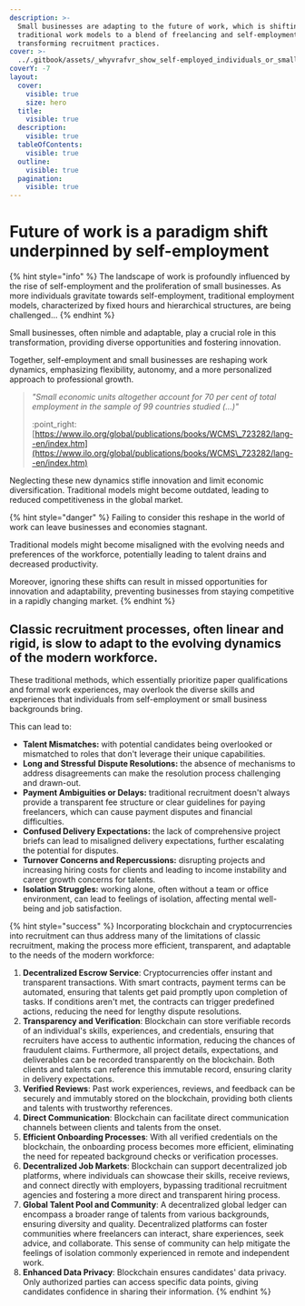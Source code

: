 ```yaml
---
description: >-
  Small businesses are adapting to the future of work, which is shifting from
  traditional work models to a blend of freelancing and self-employment, thereby
  transforming recruitment practices.
cover: >-
  ../.gitbook/assets/_whyvrafvr_show_self-employed_individuals_or_small_businesses_u_797f9446-22e3-46e9-bf0c-9d968ef015f5.png
coverY: -7
layout:
  cover:
    visible: true
    size: hero
  title:
    visible: true
  description:
    visible: true
  tableOfContents:
    visible: true
  outline:
    visible: true
  pagination:
    visible: true
---
```


# Future of work is a paradigm shift underpinned by self-employment

{% hint style="info" %}
The landscape of work is profoundly influenced by the rise of self-employment and the proliferation of small businesses. As more individuals gravitate towards self-employment, traditional employment models, characterized by fixed hours and hierarchical structures, are being challenged...
{% endhint %}

Small businesses, often nimble and adaptable, play a crucial role in this transformation, providing diverse opportunities and fostering innovation.&#x20;

Together, self-employment and small businesses are reshaping work dynamics, emphasizing flexibility, autonomy, and a more personalized approach to professional growth.

> _"Small economic units altogether account for 70 per cent of total employment in the sample of 99 countries studied (...)"_
>
> :point\_right: [https://www.ilo.org/global/publications/books/WCMS\_723282/lang--en/index.htm](https://www.ilo.org/global/publications/books/WCMS\_723282/lang--en/index.htm)

Neglecting these new dynamics stifle innovation and limit economic diversification. Traditional models might become outdated, leading to reduced competitiveness in the global market.

{% hint style="danger" %}
Failing to consider this reshape in the world of work can leave businesses and economies stagnant.&#x20;

Traditional models might become misaligned with the evolving needs and preferences of the workforce, potentially leading to talent drains and decreased productivity.&#x20;

Moreover, ignoring these shifts can result in missed opportunities for innovation and adaptability, preventing businesses from staying competitive in a rapidly changing market.
{% endhint %}

## Classic recruitment processes, often linear and rigid, is slow to adapt to the evolving dynamics of the modern workforce.&#x20;

These traditional methods, which essentially prioritize paper qualifications and formal work experiences, may overlook the diverse skills and experiences that individuals from self-employment or small business backgrounds bring.&#x20;

This can lead to:

* **Talent Mismatches:** with potential candidates being overlooked or mismatched to roles that don't leverage their unique capabilities.
* **Long and Stressful** **Dispute Resolutions:** the absence of mechanisms to address disagreements can make the resolution process challenging and drawn-out.
* **Payment Ambiguities or Delays:** traditional recruitment doesn't always provide a transparent fee structure or clear guidelines for paying freelancers, which can cause payment disputes and financial difficulties.
* **Confused Delivery Expectations:** the lack of comprehensive project briefs can lead to misaligned delivery expectations, further escalating the potential for disputes.
* **Turnover Concerns and Repercussions:** disrupting projects and increasing hiring costs for clients and leading to income instability and career growth concerns for talents.
* **Isolation Struggles:** working alone, often without a team or office environment, can lead to feelings of isolation, affecting mental well-being and job satisfaction.

{% hint style="success" %}
Incorporating blockchain and cryptocurrencies into recruitment can thus address many of the limitations of classic recruitment, making the process more efficient, transparent, and adaptable to the needs of the modern workforce:

1. **Decentralized Escrow Service**: Cryptocurrencies offer instant and transparent transactions. With smart contracts, payment terms can be automated, ensuring that talents get paid promptly upon completion of tasks. If conditions aren't met, the contracts can trigger predefined actions, reducing the need for lengthy dispute resolutions.
2. **Transparency and Verification**: Blockchain can store verifiable records of an individual's skills, experiences, and credentials, ensuring that recruiters have access to authentic information, reducing the chances of fraudulent claims. Furthermore, all project details, expectations, and deliverables can be recorded transparently on the blockchain. Both clients and talents can reference this immutable record, ensuring clarity in delivery expectations.
3. **Verified Reviews**: Past work experiences, reviews, and feedback can be securely and immutably stored on the blockchain, providing both clients and talents with trustworthy references.
4. **Direct Communication**: Blockchain can facilitate direct communication channels between clients and talents from the onset.
5. **Efficient Onboarding Processes**: With all verified credentials on the blockchain, the onboarding process becomes more efficient, eliminating the need for repeated background checks or verification processes.
6. **Decentralized Job Markets**: Blockchain can support decentralized job platforms, where individuals can showcase their skills, receive reviews, and connect directly with employers, bypassing traditional recruitment agencies and fostering a more direct and transparent hiring process.
7. **Global Talent Pool and Community**: A decentralized global ledger can encompass a broader range of talents from various backgrounds, ensuring diversity and quality. Decentralized platforms can foster communities where freelancers can interact, share experiences, seek advice, and collaborate. This sense of community can help mitigate the feelings of isolation commonly experienced in remote and independent work.
8. **Enhanced Data Privacy**: Blockchain ensures candidates' data privacy. Only authorized parties can access specific data points, giving candidates confidence in sharing their information.
{% endhint %}
